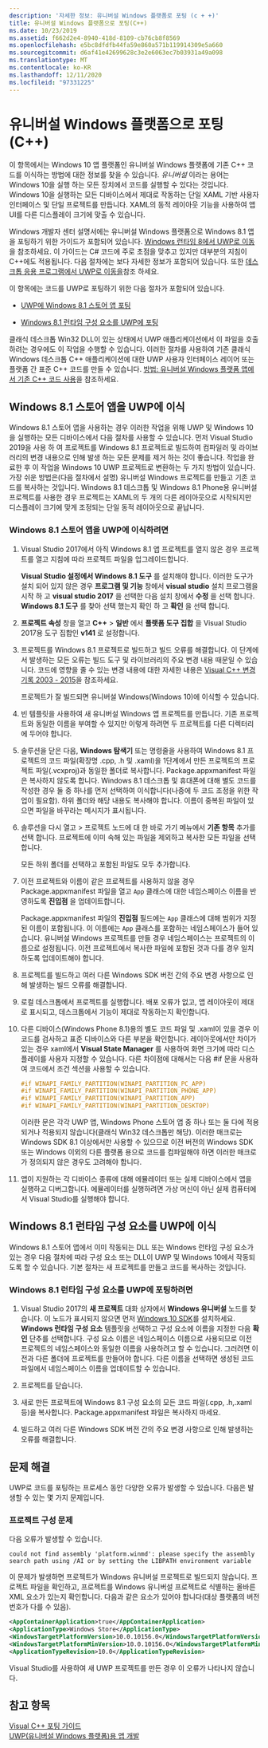 ```yaml
---
description: '자세한 정보: 유니버설 Windows 플랫폼로 포팅 (c + +)'
title: 유니버설 Windows 플랫폼으로 포팅(C++)
ms.date: 10/23/2019
ms.assetid: f662d2e4-8940-418d-8109-cb76cb8f8569
ms.openlocfilehash: e5bc8dfdfb44fa59e860a571b119914309e5a660
ms.sourcegitcommit: d6af41e42699628c3e2e6063ec7b03931a49a098
ms.translationtype: MT
ms.contentlocale: ko-KR
ms.lasthandoff: 12/11/2020
ms.locfileid: "97331225"
---
```

# <a name="porting-to-the-universal-windows-platform-c"></a>유니버설 Windows 플랫폼으로 포팅(C++)

이 항목에서는 Windows 10 앱 플랫폼인 유니버설 Windows 플랫폼에 기존 C++ 코드를 이식하는 방법에 대한 정보를 찾을 수 있습니다. *유니버설* 이라는 용어는 Windows 10을 실행 하는 모든 장치에서 코드를 실행할 수 있다는 것입니다. Windows 10을 실행하는 모든 디바이스에서 제대로 작동하는 단일 XAML 기반 사용자 인터페이스 및 단일 프로젝트를 만듭니다. XAML의 동적 레이아웃 기능을 사용하여 앱 UI를 다른 디스플레이 크기에 맞출 수 있습니다.

Windows 개발자 센터 설명서에는 유니버설 Windows 플랫폼으로 Windows 8.1 앱을 포팅하기 위한 가이드가 포함되어 있습니다. [Windows 런타임 8에서 UWP로 이동](/windows/uwp/porting/w8x-to-uwp-root)을 참조하세요. 이 가이드는 C# 코드에 주로 초점을 맞추고 있지만 대부분의 지침이 C++에도 적용됩니다. 다음 절차에는 보다 자세한 정보가 포함되어 있습니다. 또한 [데스크톱 응용 프로그램에서 UWP로 이동을](/windows/uwp/porting/desktop-to-uwp-migrate)참조 하세요.

이 항목에는 코드를 UWP로 포팅하기 위한 다음 절차가 포함되어 있습니다.

- [UWP에 Windows 8.1 스토어 앱 포팅](#BK_81StoreApp)

- [Windows 8.1 런타임 구성 요소를 UWP에 포팅](#BK_81Component)

클래식 데스크톱 Win32 DLL이 있는 상태에서 UWP 애플리케이션에서 이 파일을 호출하려는 경우에도 이 작업을 수행할 수 있습니다. 이러한 절차를 사용하여 기존 클래식 Windows 데스크톱 C++ 애플리케이션에 대한 UWP 사용자 인터페이스 레이어 또는 플랫폼 간 표준 C++ 코드를 만들 수 있습니다. [방법: 유니버설 Windows 플랫폼 앱에서 기존 C++ 코드 사용](../porting/how-to-use-existing-cpp-code-in-a-universal-windows-platform-app.md)을 참조하세요.

## <a name="porting-a-windows-81-store-app-to-the-uwp"></a><a name="BK_81StoreApp"></a> Windows 8.1 스토어 앱을 UWP에 이식

Windows 8.1 스토어 앱을 사용하는 경우 이러한 작업을 위해 UWP 및 Windows 10을 실행하는 모든 디바이스에서 다음 절차를 사용할 수 있습니다.  먼저 Visual Studio 2019을 사용 하 여 프로젝트를 Windows 8.1 프로젝트로 빌드하여 컴파일러 및 라이브러리의 변경 내용으로 인해 발생 하는 모든 문제를 제거 하는 것이 좋습니다. 작업을 완료한 후 이 작업을 Windows 10 UWP 프로젝트로 변환하는 두 가지 방법이 있습니다. 가장 쉬운 방법은(다음 절차에서 설명) 유니버설 Windows 프로젝트를 만들고 기존 코드를 복사하는 것입니다. Windows 8.1 데스크톱 및 Windows 8.1 Phone용 유니버설 프로젝트를 사용한 경우 프로젝트는 XAML의 두 개의 다른 레이아웃으로 시작되지만 디스플레이 크기에 맞게 조정되는 단일 동적 레이아웃으로 끝납니다.

### <a name="to-port-a-windows-81-store-app-to-the-uwp"></a>Windows 8.1 스토어 앱을 UWP에 이식하려면

1. Visual Studio 2017에서 아직 Windows 8.1 앱 프로젝트를 열지 않은 경우 프로젝트를 열고 지침에 따라 프로젝트 파일을 업그레이드합니다.

   **Visual Studio 설정에서 Windows 8.1 도구** 를 설치해야 합니다. 이러한 도구가 설치 되어 있지 않은 경우 **프로그램 및 기능** 창에서 **visual studio** 설치 프로그램을 시작 하 고 **visual studio 2017** 을 선택한 다음 설치 창에서 **수정** 을 선택 합니다. **Windows 8.1 도구** 를 찾아 선택 했는지 확인 하 고 **확인** 을 선택 합니다.

1. **프로젝트 속성** 창을 열고 **C++** > **일반** 에서 **플랫폼 도구 집합** 을 Visual Studio 2017용 도구 집합인 **v141** 로 설정합니다.

1. 프로젝트를 Windows 8.1 프로젝트로 빌드하고 빌드 오류를 해결합니다. 이 단계에서 발생하는 모든 오류는 빌드 도구 및 라이브러리의 주요 변경 내용 때문일 수 있습니다. 코드에 영향을 줄 수 있는 변경 내용에 대한 자세한 내용은 [Visual C++ 변경 기록 2003 - 2015](../porting/visual-cpp-change-history-2003-2015.md)을 참조하세요.

   프로젝트가 잘 빌드되면 유니버설 Windows(Windows 10)에 이식할 수 있습니다.

1. 빈 템플릿을 사용하여 새 유니버설 Windows 앱 프로젝트를 만듭니다. 기존 프로젝트와 동일한 이름을 부여할 수 있지만 이렇게 하려면 두 프로젝트를 다른 디렉터리에 두어야 합니다.

1. 솔루션을 닫은 다음, **Windows 탐색기** 또는 명령줄을 사용하여 Windows 8.1 프로젝트의 코드 파일(확장명 .cpp, .h 및 .xaml)을 1단계에서 만든 프로젝트의 프로젝트 파일(.vcxproj)과 동일한 폴더로 복사합니다. Package.appxmanifest 파일은 복사하지 않도록 합니다. Windows 8.1 데스크톱 및 휴대폰에 대해 별도 코드를 작성한 경우 둘 중 하나를 먼저 선택하여 이식합니다(나중에 두 코드 조정을 위한 작업이 필요함). 하위 폴더와 해당 내용도 복사해야 합니다. 이름이 중복된 파일이 있으면 파일을 바꾸라는 메시지가 표시됩니다.

1. 솔루션을 다시 열고   >  프로젝트 노드에 대 한 바로 가기 메뉴에서 **기존 항목** 추가를 선택 합니다. 프로젝트에 이미 속해 있는 파일을 제외하고 복사한 모든 파일을 선택합니다.

   모든 하위 폴더를 선택하고 포함된 파일도 모두 추가합니다.

1. 이전 프로젝트와 이름이 같은 프로젝트를 사용하지 않을 경우 Package.appxmanifest 파일을 열고 `App` 클래스에 대한 네임스페이스 이름을 반영하도록 **진입점** 을 업데이트합니다.

   Package.appxmanifest 파일의 **진입점** 필드에는 `App` 클래스에 대해 범위가 지정된 이름이 포함됩니다. 이 이름에는 `App` 클래스를 포함하는 네임스페이스가 들어 있습니다. 유니버설 Windows 프로젝트를 만들 경우 네임스페이스는 프로젝트의 이름으로 설정됩니다. 이전 프로젝트에서 복사한 파일에 포함된 것과 다를 경우 일치하도록 업데이트해야 합니다.

1. 프로젝트를 빌드하고 여러 다른 Windows SDK 버전 간의 주요 변경 사항으로 인해 발생하는 빌드 오류를 해결합니다.

1. 로컬 데스크톱에서 프로젝트를 실행합니다. 배포 오류가 없고, 앱 레이아웃이 제대로 표시되고, 데스크톱에서 기능이 제대로 작동하는지 확인합니다.

1. 다른 디바이스(Windows Phone 8.1)용의 별도 코드 파일 및 .xaml이 있을 경우 이 코드를 검사하고 표준 디바이스와 다른 부분을 확인합니다. 레이아웃에서만 차이가 있는 경우 xaml에서 **Visual State Manager** 를 사용하여 화면 크기에 따라 디스플레이를 사용자 지정할 수 있습니다. 다른 차이점에 대해서는 다음 #if 문을 사용하여 코드에서 조건 섹션을 사용할 수 있습니다.

    ```cpp
    #if WINAPI_FAMILY_PARTITION(WINAPI_PARTITION_PC_APP)
    #if WINAPI_FAMILY_PARTITION(WINAPI_PARTITION_PHONE_APP)
    #if WINAPI_FAMILY_PARTITION(WINAPI_PARTITION_APP)
    #if WINAPI_FAMILY_PARTITION(WINAPI_PARTITION_DESKTOP)
    ```

   이러한 문은 각각 UWP 앱, Windows Phone 스토어 앱 중 하나 또는 둘 다에 적용되거나 적용되지 않습니다(클래식 Win32 데스크톱만 해당). 이러한 매크로는 Windows SDK 8.1 이상에서만 사용할 수 있으므로 이전 버전의 Windows SDK 또는 Windows 이외의 다른 플랫폼 용으로 코드를 컴파일해야 하면 이러한 매크로가 정의되지 않은 경우도 고려해야 합니다.

1. 앱이 지원하는 각 디바이스 종류에 대해 에뮬레이터 또는 실제 디바이스에서 앱을 실행하고 디버그합니다. 에뮬레이터를 실행하려면 가상 머신이 아닌 실제 컴퓨터에서 Visual Studio를 실행해야 합니다.

## <a name="porting-a-windows-81-runtime-component-to-the-uwp"></a><a name="BK_81Component"></a> Windows 8.1 런타임 구성 요소를 UWP에 이식

Windows 8.1 스토어 앱에서 이미 작동되는 DLL 또는 Windows 런타임 구성 요소가 있는 경우 다음 절차에 따라 구성 요소 또는 DLL이 UWP 및 Windows 10에서 작동되도록 할 수 있습니다. 기본 절차는 새 프로젝트를 만들고 코드를 복사하는 것입니다.

### <a name="to-port-a-windows-81-runtime-component-to-the-uwp"></a>Windows 8.1 런타임 구성 요소를 UWP에 포팅하려면

1. Visual Studio 2017의 **새 프로젝트** 대화 상자에서 **Windows 유니버설** 노드를 찾습니다. 이 노드가 표시되지 않으면 먼저 [Windows 10 SDK](https://developer.microsoft.com/windows/downloads/windows-10-sdk)를 설치하세요. **Windows 런타임 구성 요소** 템플릿을 선택하고 구성 요소에 이름을 지정한 다음 **확인** 단추를 선택합니다. 구성 요소 이름은 네임스페이스 이름으로 사용되므로 이전 프로젝트의 네임스페이스와 동일한 이름을 사용하려고 할 수 있습니다. 그러려면 이전과 다른 폴더에 프로젝트를 만들어야 합니다. 다른 이름을 선택하면 생성된 코드 파일에서 네임스페이스 이름을 업데이트할 수 있습니다.

1. 프로젝트를 닫습니다.

1. 새로 만든 프로젝트에 Windows 8.1 구성 요소의 모든 코드 파일(.cpp, .h,.xaml 등)을 복사합니다. Package.appxmanifest 파일은 복사하지 마세요.

1. 빌드하고 여러 다른 Windows SDK 버전 간의 주요 변경 사항으로 인해 발생하는 오류를 해결합니다.

## <a name="troubleshooting"></a>문제 해결

UWP로 코드를 포팅하는 프로세스 동안 다양한 오류가 발생할 수 있습니다. 다음은 발생할 수 있는 몇 가지 문제입니다.

### <a name="project-configuration-issues"></a>프로젝트 구성 문제

다음 오류가 발생할 수 있습니다.

```Output
could not find assembly 'platform.winmd': please specify the assembly search path using /AI or by setting the LIBPATH environment variable
```

이 문제가 발생하면 프로젝트가 Windows 유니버설 프로젝트로 빌드되지 않습니다. 프로젝트 파일을 확인하고, 프로젝트를 Windows 유니버설 프로젝트로 식별하는 올바른 XML 요소가 있는지 확인합니다. 다음과 같은 요소가 있어야 합니다(대상 플랫폼의 버전 번호가 다를 수 있음).

```xml
<AppContainerApplication>true</AppContainerApplication>
<ApplicationType>Windows Store</ApplicationType>
<WindowsTargetPlatformVersion>10.0.10156.0</WindowsTargetPlatformVersion>
<WindowsTargetPlatformMinVersion>10.0.10156.0</WindowsTargetPlatformMinVersion>
<ApplicationTypeRevision>10.0</ApplicationTypeRevision>
```

Visual Studio를 사용하여 새 UWP 프로젝트를 만든 경우 이 오류가 나타나지 않습니다.

## <a name="see-also"></a>참고 항목

[Visual C++ 포팅 가이드](../porting/porting-to-the-universal-windows-platform-cpp.md)<br/>
[UWP(유니버설 Windows 플랫폼)용 앱 개발](/visualstudio/cross-platform/develop-apps-for-the-universal-windows-platform-uwp)
